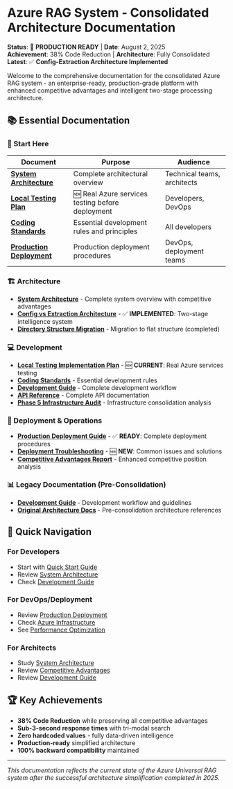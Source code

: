 # Azure RAG System - Consolidated Architecture Documentation

**Status**: 🚀 **PRODUCTION READY** | **Date**: August 2, 2025  
**Achievement**: 38% Code Reduction | **Architecture**: Fully Consolidated  
**Latest**: ✅ **Config-Extraction Architecture Implemented**

Welcome to the comprehensive documentation for the consolidated Azure RAG system - an enterprise-ready, production-grade platform with enhanced competitive advantages and intelligent two-stage processing architecture.

## 📚 **Essential Documentation**

### **🎯 Start Here**
| Document | Purpose | Audience |
|----------|---------|----------|
| **[System Architecture](architecture/SYSTEM_ARCHITECTURE.md)** | Complete architectural overview | Technical teams, architects |
| **[Local Testing Plan](development/LOCAL_TESTING_IMPLEMENTATION_PLAN.md)** | 🆕 Real Azure services testing before deployment | Developers, DevOps |
| **[Coding Standards](development/CODING_STANDARDS.md)** | Essential development rules and principles | All developers |
| **[Production Deployment](deployment/PRODUCTION.md)** | Production deployment procedures | DevOps, deployment teams |

### **🏗️ Architecture**
- **[System Architecture](architecture/SYSTEM_ARCHITECTURE.md)** - Complete system overview with competitive advantages
- **[Config vs Extraction Architecture](architecture/CONFIG_VS_EXTRACTION_ARCHITECTURE.md)** - ✅ **IMPLEMENTED**: Two-stage intelligence system
- **[Directory Structure Migration](architecture/DIRECTORY_STRUCTURE_MIGRATION_GUIDE.md)** - Migration to flat structure (completed)

### **💻 Development**
- **[Local Testing Implementation Plan](development/LOCAL_TESTING_IMPLEMENTATION_PLAN.md)** - 🆕 **CURRENT**: Real Azure services testing
- **[Coding Standards](development/CODING_STANDARDS.md)** - Essential development rules
- **[Development Guide](development/DEVELOPMENT_GUIDE.md)** - Complete development workflow
- **[API Reference](development/API_REFERENCE.md)** - Complete API documentation
- **[Phase 5 Infrastructure Audit](../backend/PHASE_5_INFRASTRUCTURE_AUDIT.md)** - Infrastructure consolidation analysis

### **🚀 Deployment & Operations**
- **[Production Deployment Guide](deployment/PRODUCTION.md)** - ✅ **READY**: Complete deployment procedures
- **[Deployment Troubleshooting](deployment/TROUBLESHOOTING.md)** - 🆕 **NEW**: Common issues and solutions
- **[Competitive Advantages Report](architecture/COMPETITIVE_ADVANTAGES.md)** - Enhanced competitive position analysis

### **📊 Legacy Documentation (Pre-Consolidation)**
- **[Development Guide](development/DEVELOPMENT_GUIDE.md)** - Development workflow and guidelines
- **[Original Architecture Docs](architecture/)** - Pre-consolidation architecture references

## 🎯 Quick Navigation

### For Developers
- Start with [Quick Start Guide](getting-started/QUICK_START.md)
- Review [System Architecture](architecture/SYSTEM_ARCHITECTURE.md)
- Check [Development Guide](development/DEVELOPMENT_GUIDE.md)

### For DevOps/Deployment
- Review [Production Deployment](deployment/PRODUCTION.md)
- Check [Azure Infrastructure](deployment/AZURE_INFRASTRUCTURE.md)
- See [Performance Optimization](deployment/PERFORMANCE.md)

### For Architects
- Study [System Architecture](architecture/SYSTEM_ARCHITECTURE.md)
- Review [Competitive Advantages](architecture/COMPETITIVE_ADVANTAGES.md)
- Review [Development Guide](development/DEVELOPMENT_GUIDE.md)

## 🏆 Key Achievements

- **38% Code Reduction** while preserving all competitive advantages
- **Sub-3-second response times** with tri-modal search
- **Zero hardcoded values** - fully data-driven intelligence
- **Production-ready** simplified architecture
- **100% backward compatibility** maintained

---

*This documentation reflects the current state of the Azure Universal RAG system after the successful architecture simplification completed in 2025.*